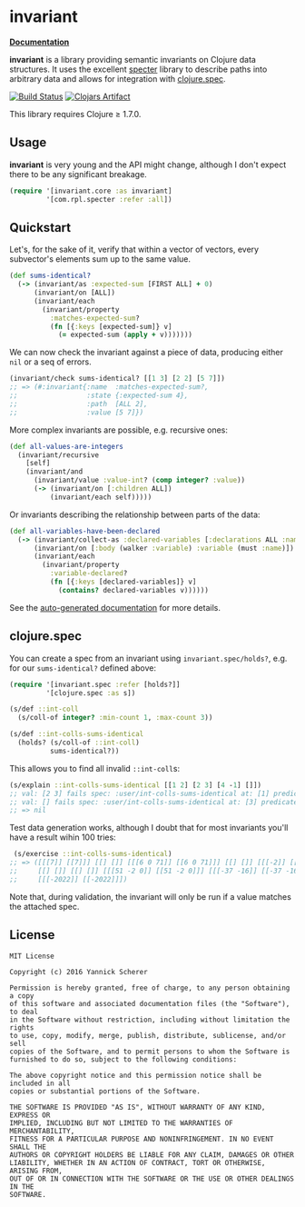 # invariant

__[Documentation](https://xsc.github.io/invariant/)__

__invariant__ is a library providing semantic invariants on Clojure data
structures. It uses the excellent [specter][specter] library to describe
paths into arbitrary data and allows for integration with
[clojure.spec][cljspec].

[![Build Status](https://travis-ci.org/xsc/invariant.svg?branch=master)](https://travis-ci.org/xsc/invariant)
[![Clojars Artifact](https://img.shields.io/clojars/v/invariant.svg)](https://clojars.org/invariant)

This library requires Clojure ≥ 1.7.0.

## Usage

__invariant__ is very young and the API might change, although I don't expect
there to be any significant breakage.

```clojure
(require '[invariant.core :as invariant]
         '[com.rpl.specter :refer :all])
```

## Quickstart

Let's, for the sake of it, verify that within a vector of vectors, every
subvector's elements sum up to the same value.

```clojure
(def sums-identical?
  (-> (invariant/as :expected-sum [FIRST ALL] + 0)
      (invariant/on [ALL])
      (invariant/each
        (invariant/property
          :matches-expected-sum?
          (fn [{:keys [expected-sum]} v]
            (= expected-sum (apply + v)))))))
```

We can now check the invariant against a piece of data, producing either
`nil` or a seq of errors.

```clojure
(invariant/check sums-identical? [[1 3] [2 2] [5 7]])
;; => (#:invariant{:name  :matches-expected-sum?,
;;                 :state {:expected-sum 4},
;;                 :path  [ALL 2],
;;                 :value [5 7]})
```

More complex invariants are possible, e.g. recursive ones:

```clojure
(def all-values-are-integers
  (invariant/recursive
    [self]
    (invariant/and
      (invariant/value :value-int? (comp integer? :value))
      (-> (invariant/on [:children ALL])
          (invariant/each self)))))
```

Or invariants describing the relationship between parts of the data:

```clojure
(def all-variables-have-been-declared
  (-> (invariant/collect-as :declared-variables [:declarations ALL :name])
      (invariant/on [:body (walker :variable) :variable (must :name)])
      (invariant/each
        (invariant/property
          :variable-declared?
          (fn [{:keys [declared-variables]} v]
            (contains? declared-variables v))))))
```

See the [auto-generated documentation](https://xsc.github.io/invariant/) for
more details.

[specter]: https://github.com/nathanmarz/specter
[cljspec]: http://clojure.org/guides/spec

## clojure.spec

You can create a spec from an invariant using `invariant.spec/holds?`, e.g. for
our `sums-identical?` defined above:

```clojure
(require '[invariant.spec :refer [holds?]]
         '[clojure.spec :as s])

(s/def ::int-coll
  (s/coll-of integer? :min-count 1, :max-count 3))

(s/def ::int-colls-sums-identical
  (holds? (s/coll-of ::int-coll)
          sums-identical?))
```

This allows you to find all invalid `::int-coll`s:

```clojure
(s/explain ::int-colls-sums-identical [[1 2] [2 3] [4 -1] []])
;; val: [2 3] fails spec: :user/int-colls-sums-identical at: [1] predicate: (invariant-holds? :matches-expected-sum? %)
;; val: [] fails spec: :user/int-colls-sums-identical at: [3] predicate: (invariant-holds? :matches-expected-sum? %)
;; => nil
```

Test data generation works, although I doubt that for most invariants you'll
have a result wihin 100 tries:

```clojure
 (s/exercise ::int-colls-sums-identical)
;; => ([[[7]] [[7]]] [[] []] [[[6 0 71]] [[6 0 71]]] [[] []] [[[-2]] [[-2]]]
;;     [[] []] [[] []] [[[51 -2 0]] [[51 -2 0]]] [[[-37 -16]] [[-37 -16]]]
;;     [[[-2022]] [[-2022]]])
```

Note that, during validation, the invariant will only be run if a value matches
the attached spec.

## License

```
MIT License

Copyright (c) 2016 Yannick Scherer

Permission is hereby granted, free of charge, to any person obtaining a copy
of this software and associated documentation files (the "Software"), to deal
in the Software without restriction, including without limitation the rights
to use, copy, modify, merge, publish, distribute, sublicense, and/or sell
copies of the Software, and to permit persons to whom the Software is
furnished to do so, subject to the following conditions:

The above copyright notice and this permission notice shall be included in all
copies or substantial portions of the Software.

THE SOFTWARE IS PROVIDED "AS IS", WITHOUT WARRANTY OF ANY KIND, EXPRESS OR
IMPLIED, INCLUDING BUT NOT LIMITED TO THE WARRANTIES OF MERCHANTABILITY,
FITNESS FOR A PARTICULAR PURPOSE AND NONINFRINGEMENT. IN NO EVENT SHALL THE
AUTHORS OR COPYRIGHT HOLDERS BE LIABLE FOR ANY CLAIM, DAMAGES OR OTHER
LIABILITY, WHETHER IN AN ACTION OF CONTRACT, TORT OR OTHERWISE, ARISING FROM,
OUT OF OR IN CONNECTION WITH THE SOFTWARE OR THE USE OR OTHER DEALINGS IN THE
SOFTWARE.
```
